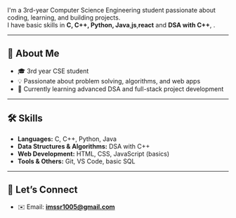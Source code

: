 

I'm a 3rd-year Computer Science Engineering student passionate about coding, learning, and building projects.  
I have basic skills in **C, C++, Python, Java**,**js**,**react** and **DSA with C++**, .

---

## 🔭 About Me
- 🎓 3rd year CSE student
- 💡 Passionate about problem solving, algorithms, and web apps
- 🚀 Currently learning advanced DSA and full-stack project development


---

## 🛠️ Skills

- **Languages:** C, C++, Python, Java  
- **Data Structures & Algorithms:** DSA with C++  
- **Web Development:** HTML, CSS, JavaScript (basics)  
- **Tools & Others:** Git, VS Code, basic SQL

---


## 🤝 Let’s Connect
- ✉️ Email: **imssr1005@gmail.com**


